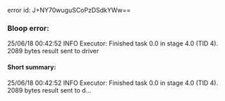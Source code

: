 error id: J+NY70wuguSCoPzDSdkYWw==
### Bloop error:

25/06/18 00:42:52 INFO Executor: Finished task 0.0 in stage 4.0 (TID 4). 2089 bytes result sent to driver
#### Short summary: 

25/06/18 00:42:52 INFO Executor: Finished task 0.0 in stage 4.0 (TID 4). 2089 bytes result sent to d...